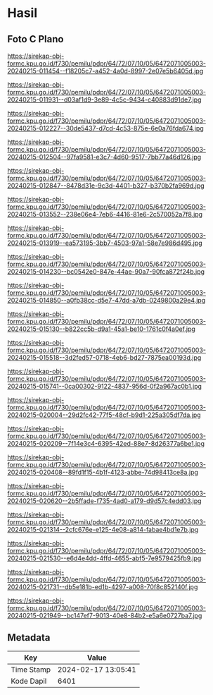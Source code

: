 # Hasil

## Foto C Plano

https://sirekap-obj-formc.kpu.go.id/f730/pemilu/pdpr/64/72/07/10/05/6472071005003-20240215-011454--f18205c7-a452-4a0d-8997-2e07e5b6405d.jpg

https://sirekap-obj-formc.kpu.go.id/f730/pemilu/pdpr/64/72/07/10/05/6472071005003-20240215-011931--d03af1d9-3e89-4c5c-9434-c40883d91de7.jpg

https://sirekap-obj-formc.kpu.go.id/f730/pemilu/pdpr/64/72/07/10/05/6472071005003-20240215-012227--30de5437-d7cd-4c53-875e-6e0a76fda674.jpg

https://sirekap-obj-formc.kpu.go.id/f730/pemilu/pdpr/64/72/07/10/05/6472071005003-20240215-012504--97fa9581-e3c7-4d60-9517-7bb77a46d126.jpg

https://sirekap-obj-formc.kpu.go.id/f730/pemilu/pdpr/64/72/07/10/05/6472071005003-20240215-012847--8478d31e-9c3d-4401-b327-b370b2fa969d.jpg

https://sirekap-obj-formc.kpu.go.id/f730/pemilu/pdpr/64/72/07/10/05/6472071005003-20240215-013552--238e06e4-7eb6-4416-81e6-2c570052a7f8.jpg

https://sirekap-obj-formc.kpu.go.id/f730/pemilu/pdpr/64/72/07/10/05/6472071005003-20240215-013919--ea573195-3bb7-4503-97a1-58e7e986d495.jpg

https://sirekap-obj-formc.kpu.go.id/f730/pemilu/pdpr/64/72/07/10/05/6472071005003-20240215-014230--bc0542e0-847e-44ae-90a7-90fca872f24b.jpg

https://sirekap-obj-formc.kpu.go.id/f730/pemilu/pdpr/64/72/07/10/05/6472071005003-20240215-014850--a0fb38cc-d5e7-47dd-a7db-0249800a29e4.jpg

https://sirekap-obj-formc.kpu.go.id/f730/pemilu/pdpr/64/72/07/10/05/6472071005003-20240215-015130--b822cc5b-d9a1-45a1-be10-1761c0f4a0ef.jpg

https://sirekap-obj-formc.kpu.go.id/f730/pemilu/pdpr/64/72/07/10/05/6472071005003-20240215-015518--3d2fed57-0718-4eb6-bd27-7875ea00193d.jpg

https://sirekap-obj-formc.kpu.go.id/f730/pemilu/pdpr/64/72/07/10/05/6472071005003-20240215-015741--0ca00302-9122-4837-956d-0f2a967ac0b1.jpg

https://sirekap-obj-formc.kpu.go.id/f730/pemilu/pdpr/64/72/07/10/05/6472071005003-20240215-020004--29d2fc42-77f5-48cf-b9d1-225a305df7da.jpg

https://sirekap-obj-formc.kpu.go.id/f730/pemilu/pdpr/64/72/07/10/05/6472071005003-20240215-020209--7f14e3c4-6395-42ed-88e7-8d26377a6be1.jpg

https://sirekap-obj-formc.kpu.go.id/f730/pemilu/pdpr/64/72/07/10/05/6472071005003-20240215-020408--89fd1f15-4b1f-4123-abbe-74d98413ce8a.jpg

https://sirekap-obj-formc.kpu.go.id/f730/pemilu/pdpr/64/72/07/10/05/6472071005003-20240215-020620--2b5ffade-f735-4ad0-a179-d9d57c4edd03.jpg

https://sirekap-obj-formc.kpu.go.id/f730/pemilu/pdpr/64/72/07/10/05/6472071005003-20240215-021314--2cfc676e-e125-4e08-a814-fabae4bd1e7b.jpg

https://sirekap-obj-formc.kpu.go.id/f730/pemilu/pdpr/64/72/07/10/05/6472071005003-20240215-021530--e6d4e4dd-4ffd-4655-abf5-7e9579425fb9.jpg

https://sirekap-obj-formc.kpu.go.id/f730/pemilu/pdpr/64/72/07/10/05/6472071005003-20240215-021731--db5e181b-ed1b-4297-a008-70f8c852140f.jpg

https://sirekap-obj-formc.kpu.go.id/f730/pemilu/pdpr/64/72/07/10/05/6472071005003-20240215-021949--bc147ef7-9013-40e8-84b2-e5a6e0727ba7.jpg


## Metadata

| Key        | Value               |
| ---------- | ------------------- |
| Time Stamp | 2024-02-17 13:05:41 |
| Kode Dapil | 6401                |



